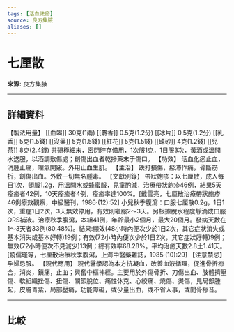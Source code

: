 ```yaml
---
tags: [活血祛瘀]
source: 良方集腋
aliases: []
---
```


# 七厘散

**來源**: 良方集腋  

---

## 詳細資料
【製法用量】 [[血竭]] 30克(1兩) [[麝香]] 0.5克(1.2分) [[冰片]] 0.5克(1.2分) [[乳香]] 5克(1.5錢) [[沒藥]] 5克(1.5錢) [[紅花]] 5克(1.5錢) [[硃砂]] 4克(1.2錢) [[兒茶]] 8克(2.4錢)
共研極細末，密閉貯存備用，1次服1克，1日服3次，黃酒或溫開水送服，以酒調敷傷處；創傷出血者乾摻藥末于傷口。
【功效】
活血化瘀止血，消腫止痛，理氣開竅。外用止血生肌。
【主治】
跌打損傷，瘀滯作痛，骨斷筋折，創傷出血。外敷一切無名腫毒。
【文獻別錄】
帶狀皰疹：以七厘散，成人每日1次，頓服1.2g，用溫開水或蜂蜜服，兒童酌減，治療帶狀皰疹46例，結果5天痊癒者42例，10天痊癒者4例，痊癒率達100%。[戴雪亮，七厘散治療帶狀皰疹46例療效觀察，中級醫刊，1986‧(12):52]
小兒秋季腹瀉：口服七厘散0.2g，1日1次，重症1日2次，3天無效停用，有效則繼服2～3天。另根據脫水程度靜滴或口服ORS補液。治療秋季腹瀉，本組41例，年齡最小2個月，最大20個月。發病天數在1～3天者33例(80.48%)。結果:顯效(48小時內便次少於1日2次，其它症狀消失或基本消失或基本好轉)19例；有效(72小時內便次少於1日2次，其它症狀好轉)9例；無效(72小時便次不見減少)13例；總有效率68.28%。平均治癒天數2.8土1.41天。[饒儒瑾等，七厘散治療秋季腹瀉，上海中醫藥雜誌，1985‧(10):29]
【注意禁忌】
孕婦忌服。
【現代應用】
現代醫學認為本方抗凝血，改善血液循環，促進骨折癒合，消炎，鎮痛，止血；興奮中樞神經。主要用於外傷骨折、刀傷出血、肢體擠壓傷、軟組織挫傷、扭傷、關節脫位、痛性休克、心絞痛、燒傷、燙傷，見局部腫起，皮膚青紫，局部壓痛，功能障礙，或少量出血，或不省人事，或聞骨擦音。

---

## 比較
